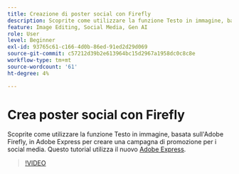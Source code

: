 ```yaml
---
title: Creazione di poster social con Firefly
description: Scoprite come utilizzare la funzione Testo in immagine, basata sull’Adobe Firefly, per creare una campagna promozionale per i social media
feature: Image Editing, Social Media, Gen AI
role: User
level: Beginner
exl-id: 93765c61-c166-4d0b-86ed-91ed2d29d069
source-git-commit: c57212d39b2e613964bc15d2967a1958dc0c8c8e
workflow-type: tm+mt
source-wordcount: '61'
ht-degree: 4%

---
```


# Crea poster social con Firefly

Scoprite come utilizzare la funzione Testo in immagine, basata sull&#39;Adobe Firefly, in Adobe Express per creare una campagna di promozione per i social media. Questo tutorial utilizza il nuovo [Adobe Express](https://www.adobe.com/express/).

>[!VIDEO](https://video.tv.adobe.com/v/3420533?quality=12&learn=on&hidetitle=true)
